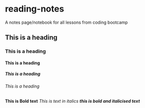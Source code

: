 # reading-notes
A notes page/notebook for all lessons from coding bootcamp
## This is a heading
### This is a heading
#### This is a heading
##### This is a heading
###### This is a heading

**This is Bold text**
*This is text in italics*
_**this is bold and italicised text**_ 
